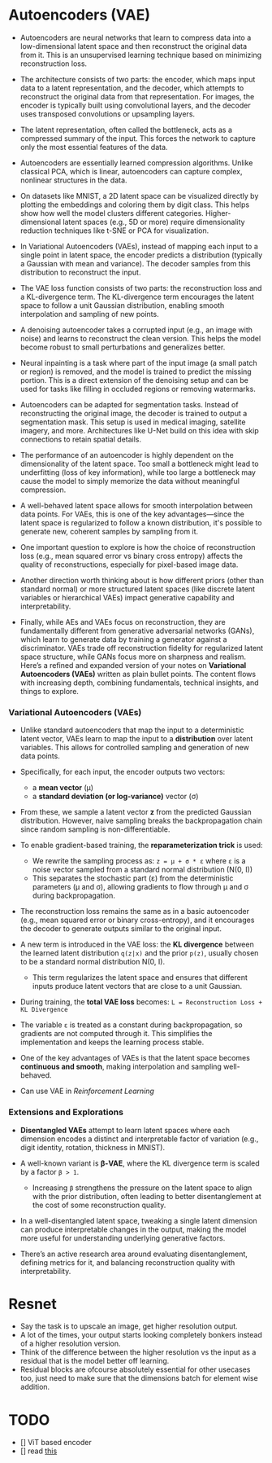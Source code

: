 # Autoencoders (VAE)

- Autoencoders are neural networks that learn to compress data into a low-dimensional latent space and then reconstruct the original data from it. This is an unsupervised learning technique based on minimizing reconstruction loss.

- The architecture consists of two parts: the encoder, which maps input data to a latent representation, and the decoder, which attempts to reconstruct the original data from that representation. For images, the encoder is typically built using convolutional layers, and the decoder uses transposed convolutions or upsampling layers.

- The latent representation, often called the bottleneck, acts as a compressed summary of the input. This forces the network to capture only the most essential features of the data.

- Autoencoders are essentially learned compression algorithms. Unlike classical PCA, which is linear, autoencoders can capture complex, nonlinear structures in the data.

- On datasets like MNIST, a 2D latent space can be visualized directly by plotting the embeddings and coloring them by digit class. This helps show how well the model clusters different categories. Higher-dimensional latent spaces (e.g., 5D or more) require dimensionality reduction techniques like t-SNE or PCA for visualization.

- In Variational Autoencoders (VAEs), instead of mapping each input to a single point in latent space, the encoder predicts a distribution (typically a Gaussian with mean and variance). The decoder samples from this distribution to reconstruct the input.

- The VAE loss function consists of two parts: the reconstruction loss and a KL-divergence term. The KL-divergence term encourages the latent space to follow a unit Gaussian distribution, enabling smooth interpolation and sampling of new points.

- A denoising autoencoder takes a corrupted input (e.g., an image with noise) and learns to reconstruct the clean version. This helps the model become robust to small perturbations and generalizes better.

- Neural inpainting is a task where part of the input image (a small patch or region) is removed, and the model is trained to predict the missing portion. This is a direct extension of the denoising setup and can be used for tasks like filling in occluded regions or removing watermarks.

- Autoencoders can be adapted for segmentation tasks. Instead of reconstructing the original image, the decoder is trained to output a segmentation mask. This setup is used in medical imaging, satellite imagery, and more. Architectures like U-Net build on this idea with skip connections to retain spatial details.

- The performance of an autoencoder is highly dependent on the dimensionality of the latent space. Too small a bottleneck might lead to underfitting (loss of key information), while too large a bottleneck may cause the model to simply memorize the data without meaningful compression.

- A well-behaved latent space allows for smooth interpolation between data points. For VAEs, this is one of the key advantages—since the latent space is regularized to follow a known distribution, it's possible to generate new, coherent samples by sampling from it.

- One important question to explore is how the choice of reconstruction loss (e.g., mean squared error vs binary cross entropy) affects the quality of reconstructions, especially for pixel-based image data.

- Another direction worth thinking about is how different priors (other than standard normal) or more structured latent spaces (like discrete latent variables or hierarchical VAEs) impact generative capability and interpretability.

- Finally, while AEs and VAEs focus on reconstruction, they are fundamentally different from generative adversarial networks (GANs), which learn to generate data by training a generator against a discriminator. VAEs trade off reconstruction fidelity for regularized latent space structure, while GANs focus more on sharpness and realism.
  Here’s a refined and expanded version of your notes on **Variational Autoencoders (VAEs)** written as plain bullet points. The content flows with increasing depth, combining fundamentals, technical insights, and things to explore.

### Variational Autoencoders (VAEs)

- Unlike standard autoencoders that map the input to a deterministic latent vector, VAEs learn to map the input to a **distribution** over latent variables. This allows for controlled sampling and generation of new data points.

- Specifically, for each input, the encoder outputs two vectors:

  - a **mean vector** (μ)
  - a **standard deviation (or log-variance)** vector (σ)

- From these, we sample a latent vector **z** from the predicted Gaussian distribution. However, naive sampling breaks the backpropagation chain since random sampling is non-differentiable.

- To enable gradient-based training, the **reparameterization trick** is used:

  - We rewrite the sampling process as:
    `z = μ + σ * ε`
    where `ε` is a noise vector sampled from a standard normal distribution (N(0, I))
  - This separates the stochastic part (ε) from the deterministic parameters (μ and σ), allowing gradients to flow through μ and σ during backpropagation.

- The reconstruction loss remains the same as in a basic autoencoder (e.g., mean squared error or binary cross-entropy), and it encourages the decoder to generate outputs similar to the original input.

- A new term is introduced in the VAE loss: the **KL divergence** between the learned latent distribution `q(z|x)` and the prior `p(z)`, usually chosen to be a standard normal distribution N(0, I).

  - This term regularizes the latent space and ensures that different inputs produce latent vectors that are close to a unit Gaussian.

- During training, the **total VAE loss** becomes:
  `L = Reconstruction Loss + KL Divergence`

- The variable `ε` is treated as a constant during backpropagation, so gradients are not computed through it. This simplifies the implementation and keeps the learning process stable.

- One of the key advantages of VAEs is that the latent space becomes **continuous and smooth**, making interpolation and sampling well-behaved.
- Can use VAE in _Reinforcement Learning_

### Extensions and Explorations

- **Disentangled VAEs** attempt to learn latent spaces where each dimension encodes a distinct and interpretable factor of variation (e.g., digit identity, rotation, thickness in MNIST).

- A well-known variant is **β-VAE**, where the KL divergence term is scaled by a factor `β > 1`.

  - Increasing `β` strengthens the pressure on the latent space to align with the prior distribution, often leading to better disentanglement at the cost of some reconstruction quality.

- In a well-disentangled latent space, tweaking a single latent dimension can produce interpretable changes in the output, making the model more useful for understanding underlying generative factors.

- There’s an active research area around evaluating disentanglement, defining metrics for it, and balancing reconstruction quality with interpretability.

# Resnet

- Say the task is to upscale an image, get higher resolution output.
- A lot of the times, your output starts looking completely bonkers instead of a higher resolution version.
- Think of the difference between the higher resolution vs the input as a residual that is the model better off learning.
- Residual blocks are ofcourse absolutely essential for other usecases too, just need to make sure that the dimensions batch for element wise addition.

# TODO

- [] ViT based encoder
- [] read [this](https://arxiv.org/abs/2103.04257)
